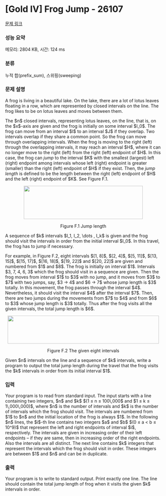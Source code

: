 # [Gold IV] Frog Jump - 26107 

[문제 링크](https://www.acmicpc.net/problem/26107) 

### 성능 요약

메모리: 2804 KB, 시간: 124 ms

### 분류

누적 합(prefix_sum), 스위핑(sweeping)

### 문제 설명

<p>A frog is living in a beautiful lake. On the lake, there are a lot of lotus leaves floating in a row, which are represented by closed intervals on the line. The frog likes to be on lotus leaves and moves between them.</p>

<p>The $n$ closed intervals, representing lotus leaves, on the line, that is, on the $x$-axis are given and the frog is initially on some interval $I_0$. The frog can move from an interval $I$ to an interval $J$ if they overlap. Two intervals overlap if they share a common point. So the frog can move through overlapping intervals. When the frog is moving to the right (left) through the overlapping intervals, it may reach an interval $H$, where it can no longer move to the right (left) from the right (left) endpoint of $H$. In this case, the frog can <em>jump</em> to the interval $K$ with the smallest (largest) left (right) endpoint among intervals whose left (right) endpoint is greater (smaller) than the right (left) endpoint of $H$ if they exist. Then, the <em>jump length</em> is defined to be the length between the right (left) endpoint of $H$ and the left (right) endpoint of $K$. See Figure F.1.</p>

<p style="text-align: center;"><img alt="" src="https://upload.acmicpc.net/272e78c8-f9b6-49cf-a938-f1b0b2375cd7/-/preview/" style="width: 384px; height: 107px;"></p>

<p style="text-align: center;">Figure F.1 Jump length</p>

<p>A sequence of $k$ intervals $I_1, I_2, \dots , I_k$ is given and the frog should visit the intervals in order from the initial interval $I_0$. In this travel, the frog has to jump if necessary.</p>

<p>For example, in Figure F.2, eight intervals $[1, 8]$, $[2, 4]$, $[5, 11]$, $[13, 15]$, $[15, 17]$, $[16, 18]$, $[19, 22]$ and $[20, 22]$ are given and numbered from $1$ and $8$. The frog is initially on interval $1$. Intervals $3, 7, 4, 6, 3$ which the frog should visit in a sequence are given. Then the frog moves from interval $1$ to $3$ with no jump, and it moves from $3$ to $7$ with two jumps, say, $3 → 4$ and $6 → 7$ whose jump length is $3$ totally. In this movement, the frog passes through the interval $4$. Nevertheless, it should visit the interval $4$ after the interval $7$. Then, there are two jumps during the movements from $7$ to $4$ and from $6$ to $3$ whose jump length is $3$ totally. Thus after the frog visits all the given intervals, the total jump length is $6$.</p>

<p style="text-align: center;"><img alt="" src="https://upload.acmicpc.net/c7d49429-b0ce-4a7e-9c8a-98f6a7550bdc/-/preview/" style="width: 488px; height: 90px;"></p>

<p style="text-align: center;">Figure F.2 The given eight intervals</p>

<p>Given $n$ intervals on the line and a sequence of $k$ intervals, write a program to output the total jump length during the travel that the frog visits the $k$ intervals in order from its initial interval $1$.</p>

### 입력 

 <p>Your program is to read from standard input. The input starts with a line containing two integers, $n$ and $k$ $(1 ≤ n ≤ 100\,000$ and $1 ≤ k ≤ 1\,000\,000)$, where $n$ is the number of intervals and $k$ is the number of intervals which the frog should visit. The intervals are numbered from $1$ to $n$ and the initial location of the frog is always $1$. In the following $n$ lines, the $i$-th line contains two integers $a$ and $b$ $(0 ≤ a < b ≤ 10^9)$ that represent the left and right endpoints of interval $i$, respectively. The intervals are given in increasing order of their left endpoints – if they are same, then in increasing order of the right endpoints. Also the intervals are all distinct. The next line contains $k$ integers that represent the intervals which the frog should visit in order. These integers are between $1$ and $n$ and can be in duplicate.</p>

### 출력 

 <p>Your program is to write to standard output. Print exactly one line. The line should contain the total jump length of frog when it visits the given $k$ intervals in order.</p>

